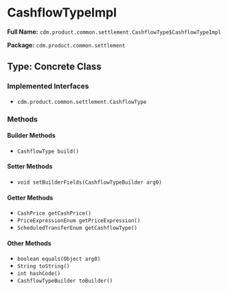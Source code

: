 # CashflowTypeImpl

**Full Name:** `cdm.product.common.settlement.CashflowType$CashflowTypeImpl`

**Package:** `cdm.product.common.settlement`

## Type: Concrete Class

### Implemented Interfaces

- `cdm.product.common.settlement.CashflowType`

### Methods

#### Builder Methods

- `CashflowType build()`

#### Setter Methods

- `void setBuilderFields(CashflowTypeBuilder arg0)`

#### Getter Methods

- `CashPrice getCashPrice()`
- `PriceExpressionEnum getPriceExpression()`
- `ScheduledTransferEnum getCashflowType()`

#### Other Methods

- `boolean equals(Object arg0)`
- `String toString()`
- `int hashCode()`
- `CashflowTypeBuilder toBuilder()`

